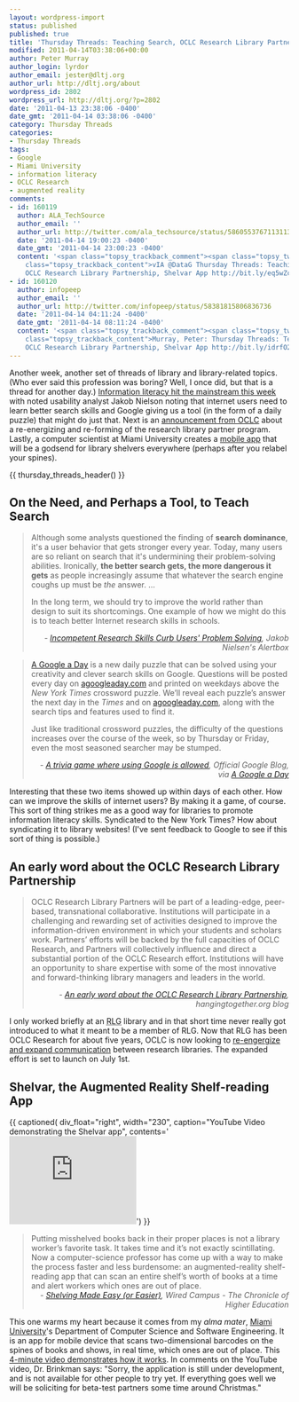 ```yaml
---
layout: wordpress-import
status: published
published: true
title: 'Thursday Threads: Teaching Search, OCLC Research Library Partnership, Shelvar App'
modified: 2011-04-14T03:38:06+00:00
author: Peter Murray
author_login: lyrdor
author_email: jester@dltj.org
author_url: http://dltj.org/about
wordpress_id: 2802
wordpress_url: http://dltj.org/?p=2802
date: '2011-04-13 23:38:06 -0400'
date_gmt: '2011-04-14 03:38:06 -0400'
category: Thursday Threads
categories:
- Thursday Threads
tags:
- Google
- Miami University
- information literacy
- OCLC Research
- augmented reality
comments:
- id: 160119
  author: ALA_TechSource
  author_email: ''
  author_url: http://twitter.com/ala_techsource/status/58605537671131136
  date: '2011-04-14 19:00:23 -0400'
  date_gmt: '2011-04-14 23:00:23 -0400'
  content: '<span class="topsy_trackback_comment"><span class="topsy_twitter_username"><span
    class="topsy_trackback_content">vIA @DataG Thursday Threads: Teaching Search,
    OCLC Research Library Partnership, Shelvar App http://bit.ly/eq5wZc</span></span>'
- id: 160120
  author: infopeep
  author_email: ''
  author_url: http://twitter.com/infopeep/status/58381815806836736
  date: '2011-04-14 04:11:24 -0400'
  date_gmt: '2011-04-14 08:11:24 -0400'
  content: '<span class="topsy_trackback_comment"><span class="topsy_twitter_username"><span
    class="topsy_trackback_content">Murray, Peter: Thursday Threads: Teaching Search,
    OCLC Research Library Partnership, Shelvar App http://bit.ly/idrfO2</span></span>'
---
```

<p> Another week, another set of threads of library and library-related topics.  (Who ever said this profession was boring?  Well, I once did, but that is a thread for another day.)  <a href="#teaching-search">Information literacy hit the mainstream this week</a> with noted usability analyst Jakob Nielson noting that internet users need to learn better search skills and Google giving us a tool (in the form of a daily puzzle) that might do just that.  Next is an <a href="#oclc-rlp">announcement from OCLC</a> about a re-energizing and re-forming of the research library partner program.  Lastly, a computer scientist at Miami University creates a <a href="#shelvar">mobile app</a> that will be a godsend for library shelvers everywhere (perhaps after you relabel your spines).</p>
{{ thursday_threads_header() }}
<h2 id="teaching-search">On the Need, and Perhaps a Tool, to Teach Search</h2>
<blockquote><p>Although some analysts questioned the finding of <strong>search dominance</strong>, it's a user behavior that gets stronger every year. Today, many users are so reliant on search that it's undermining their problem-solving abilities. Ironically, <strong>the better search gets, the more dangerous it gets</strong> as people increasingly assume that whatever the search engine coughs up must be <em>the</em> answer. ...</p>
<p>In the long term, we should try to improve the world rather than design to suit its shortcomings. One example of how we might do this is to teach better Internet research skills in schools.</p>
<div style="text-align: right; width: 100%;"><cite>- <a href="http://www.useit.com/alertbox/search-skills.html" title="Incompetent Research Skills Curb Users' Problem Solving | Jakob Nielsen's Alertbox">Incompetent Research Skills Curb Users' Problem Solving</a>, Jakob Nielsen's Alertbox</cite></div>
</blockquote>
<blockquote><p><a href="http://agoogleaday.com/" title="A Google a Day">A Google a Day</a> is a new daily puzzle that can be solved using your creativity and clever search skills on Google. Questions will be posted every day on <a href="http://agoogleaday.com/" title="A Google a Day">agoogleaday.com</a> and printed on weekdays above the <i>New York Times</i> crossword puzzle. We&rsquo;ll reveal each puzzle&rsquo;s answer the next day in the <i>Times</i> and on <a href="http://agoogleaday.com/" title="A Google a Day">agoogleaday.com</a>, along with the search tips and features used to find it.</p>
<p>Just like traditional crossword puzzles, the difficulty of the questions increases over the course of the week, so by Thursday or Friday, even the most seasoned searcher may be stumped.
<div style="text-align: right; width: 100%;"><cite>- <a href="http://googleblog.blogspot.com/2011/04/trivia-game-where-using-google-is.html" title="A trivia game where using Google is allowed | Official Google Blog">A trivia game where using Google is allowed</a>, Official Google Blog, via <a href="http://googlesystem.blogspot.com/2011/04/google-day.html" title="A Google a Day | Google Operating System">A Google a Day</a></cite></div>
</blockquote>
<p>Interesting that these two items showed up within days of each other.  How can we improve the skills of internet users?  By making it a game, of course.  This sort of thing strikes me as a good way for libraries to promote information literacy skills.  Syndicated to the New York Times?  How about syndicating it to library websites!  (I've sent feedback to Google to see if this sort of thing is possible.)</p>
<h2 id="oclc-rlp">An early word about the OCLC Research Library Partnership</h2>
<blockquote><p>OCLC Research Library Partners will be part of a leading-edge, peer-based, transnational collaborative. Institutions will participate in a challenging and rewarding set of activities designed to improve the information-driven environment in which your students and scholars work. Partners&rsquo; efforts will be backed by the full capacities of OCLC Research, and Partners will collectively influence and direct a substantial portion of the OCLC Research effort. Institutions will have an opportunity to share expertise with some of the most innovative and forward-thinking library managers and leaders in the world.</p>
<div style="text-align: right; width: 100%;"><cite>- <a href="http://hangingtogether.org/?p=950" title="An early word about the OCLC Research Library Partnership | hangingtogether.org">An early word about the OCLC Research Library Partnership</a>, hangingtogether.org blog</cite></div>
</blockquote>
<p>I only worked briefly at an <acronym title="Research Library Group">RLG</acronym> library and in that short time never really got introduced to what it meant to be a member of RLG.  Now that RLG has been OCLC Research for about five years, OCLC is now looking to <a href="http://www.oclc.org/research/partnership/newpartnership.htm" title="OCLC Research Library Partnership | OCLC - RLG Partnership">re-engergize and expand communication</a> between research libraries.  The expanded effort is set to launch on July 1st.</p>
<h2 id="shelvar">Shelvar, the Augmented Reality Shelf-reading App</h2>
<p>{{ captioned(
    div_float="right",
    width="230",
    caption="YouTube Video demonstrating the Shelvar app",
    contents='<iframe title="YouTube video player" width="229" height="159" src="http://www.youtube.com/embed/NgZVI630SsI" frameborder="0" allowfullscreen></iframe>') }}<br />
<blockquote>Putting misshelved books back in their proper places is not a library worker&rsquo;s favorite task. It takes time and it&rsquo;s not exactly scintillating. Now a computer-science professor has come up with a way to make the process faster and less burdensome: an augmented-reality shelf-reading app that can scan an entire shelf&rsquo;s worth of books at a time and alert workers which ones are out of place.
<div style="text-align: right; width: 100%;"><cite>- <a href="http://chronicle.com/blogs/wiredcampus/shelving-made-easy-or-easier/30792" title="Shelving Made Easy (or Easier) | The Chronicle of Higher Education Wired Campus">Shelving Made Easy (or Easier)</a>, Wired Campus - The Chronicle of Higher Education</cite></div>
</blockquote>
<p>This one warms my heart because it comes from my <i>alma mater</i>, <a href="http://www.miami.muohio.edu/" title="Miami University homepage">Miami University</a>'s Department of Computer Science and Software Engineering.  It is an app for mobile device that scans two-dimensional barcodes on the spines of books and shows, in real time, which ones are out of place.  This <a href="http://www.youtube.com/watch?v=NgZVI630SsI" title="YouTube<br />
        - Augmented Reality App for Shelf Reading">4-minute video demonstrates how it works</a>.  In comments on the YouTube video, Dr. Brinkman says: "Sorry, the application is still under development, and is not available for other people to try yet. If everything goes well we will be soliciting for beta-test partners some time around Christmas."</p>

